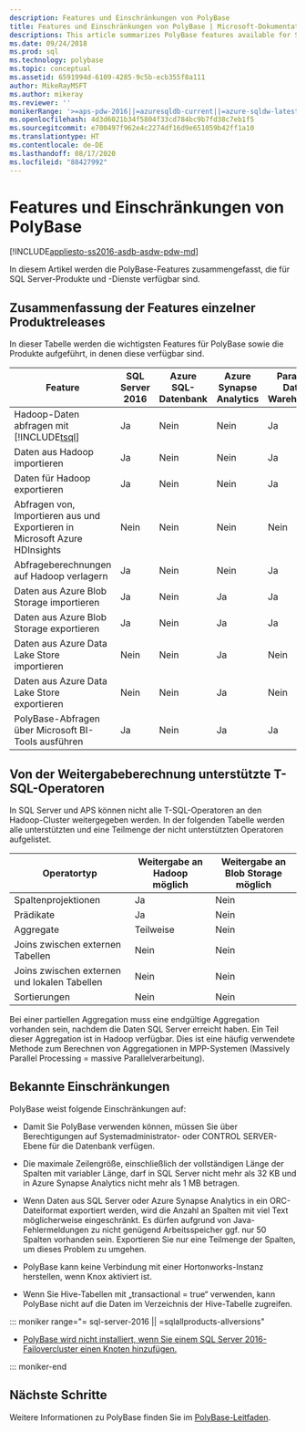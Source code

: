 ```yaml
---
description: Features und Einschränkungen von PolyBase
title: Features und Einschränkungen von PolyBase | Microsoft-Dokumentation
descriptions: This article summarizes PolyBase features available for SQL Server products and services. It lists T-SQL operators supported for pushdown and known limitations.
ms.date: 09/24/2018
ms.prod: sql
ms.technology: polybase
ms.topic: conceptual
ms.assetid: 6591994d-6109-4285-9c5b-ecb355f8a111
author: MikeRayMSFT
ms.author: mikeray
ms.reviewer: ''
monikerRange: '>=aps-pdw-2016||=azuresqldb-current||=azure-sqldw-latest||>=sql-server-2016||=sqlallproducts-allversions||>=sql-server-linux-2017||=azuresqldb-mi-current'
ms.openlocfilehash: 4d3d6021b34f5804f33cd784bc9b7fd38c7eb1f5
ms.sourcegitcommit: e700497f962e4c2274df16d9e651059b42ff1a10
ms.translationtype: HT
ms.contentlocale: de-DE
ms.lasthandoff: 08/17/2020
ms.locfileid: "88427992"
---
```

# <a name="polybase-features-and-limitations"></a>Features und Einschränkungen von PolyBase

[!INCLUDE[appliesto-ss2016-asdb-asdw-pdw-md](../../includes/tsql-appliesto-ss2016-all-md.md)]

In diesem Artikel werden die PolyBase-Features zusammengefasst, die für SQL Server-Produkte und -Dienste verfügbar sind.  
  
## <a name="feature-summary-for-product-releases"></a>Zusammenfassung der Features einzelner Produktreleases

In dieser Tabelle werden die wichtigsten Features für PolyBase sowie die Produkte aufgeführt, in denen diese verfügbar sind.  

|**Feature** |**SQL Server 2016** |**Azure SQL-Datenbank** |**Azure Synapse Analytics** |**Parallel Data Warehouse** |
|---------|---------|---------|---------|---------|
|Hadoop-Daten abfragen mit [!INCLUDE[tsql](../../includes/tsql-md.md)]|Ja|Nein|Nein|Ja|
|Daten aus Hadoop importieren|Ja|Nein|Nein|Ja|
|Daten für Hadoop exportieren  |Ja|Nein|Nein| Ja|
|Abfragen von, Importieren aus und Exportieren in Microsoft Azure HDInsights |Nein|Nein|Nein|Nein
|Abfrageberechnungen auf Hadoop verlagern|Ja|Nein|Nein|Ja|  
|Daten aus Azure Blob Storage importieren|Ja|Nein|Ja|Ja|
|Daten aus Azure Blob Storage exportieren|Ja|Nein|Ja|Ja|  
|Daten aus Azure Data Lake Store importieren|Nein|Nein|Ja|Nein|
|Daten aus Azure Data Lake Store exportieren|Nein|Nein|Ja|Nein|
|PolyBase-Abfragen über Microsoft BI-Tools ausführen|Ja|Nein|Ja|Ja|

## <a name="pushdown-computation-supported-by-t-sql-operators"></a>Von der Weitergabeberechnung unterstützte T-SQL-Operatoren

In SQL Server und APS können nicht alle T-SQL-Operatoren an den Hadoop-Cluster weitergegeben werden. In der folgenden Tabelle werden alle unterstützten und eine Teilmenge der nicht unterstützten Operatoren aufgelistet.

|**Operatortyp** |**Weitergabe an Hadoop möglich** |**Weitergabe an Blob Storage möglich** |
|---------|---------|---------|
|Spaltenprojektionen|Ja|Nein|
|Prädikate|Ja|Nein|
|Aggregate|Teilweise|Nein|
|Joins zwischen externen Tabellen|Nein|Nein|
|Joins zwischen externen und lokalen Tabellen|Nein|Nein|
|Sortierungen|Nein|Nein|

Bei einer partiellen Aggregation muss eine endgültige Aggregation vorhanden sein, nachdem die Daten SQL Server erreicht haben. Ein Teil dieser Aggregation ist in Hadoop verfügbar. Dies ist eine häufig verwendete Methode zum Berechnen von Aggregationen in MPP-Systemen (Massively Parallel Processing = massive Parallelverarbeitung).  

## <a name="known-limitations"></a>Bekannte Einschränkungen

PolyBase weist folgende Einschränkungen auf:

- Damit Sie PolyBase verwenden können, müssen Sie über Berechtigungen auf Systemadministrator- oder CONTROL SERVER-Ebene für die Datenbank verfügen.

- Die maximale Zeilengröße, einschließlich der vollständigen Länge der Spalten mit variabler Länge, darf in SQL Server nicht mehr als 32 KB und in Azure Synapse Analytics nicht mehr als 1 MB betragen.

- Wenn Daten aus SQL Server oder Azure Synapse Analytics in ein ORC-Dateiformat exportiert werden, wird die Anzahl an Spalten mit viel Text möglicherweise eingeschränkt. Es dürfen aufgrund von Java-Fehlermeldungen zu nicht genügend Arbeitsspeicher ggf. nur 50 Spalten vorhanden sein. Exportieren Sie nur eine Teilmenge der Spalten, um dieses Problem zu umgehen.

- PolyBase kann keine Verbindung mit einer Hortonworks-Instanz herstellen, wenn Knox aktiviert ist.

- Wenn Sie Hive-Tabellen mit „transactional = true“ verwenden, kann PolyBase nicht auf die Daten im Verzeichnis der Hive-Tabelle zugreifen.

<!--SQL Server 2016-->
::: moniker range="= sql-server-2016 || =sqlallproducts-allversions"

- [PolyBase wird nicht installiert, wenn Sie einem SQL Server 2016-Failovercluster einen Knoten hinzufügen.](https://support.microsoft.com/help/3173087/fix-polybase-feature-doesn-t-install-when-you-add-a-node-to-a-sql-server-2016-failover-cluster)

::: moniker-end

## <a name="next-steps"></a>Nächste Schritte

Weitere Informationen zu PolyBase finden Sie im [PolyBase-Leitfaden](polybase-guide.md).
